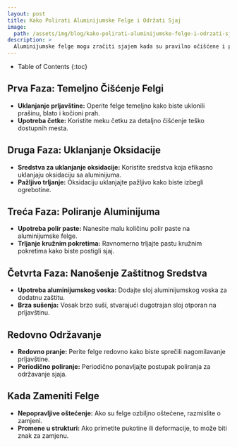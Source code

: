 ```yaml
---
layout: post
title: Kako Polirati Aluminijumske Felge i Održati Sjaj
image: 
  path: /assets/img/blog/kako-polirati-aluminijumske-felge-i-odrzati-sjaj_poliranje-auta-ba.png
description: >
  Aluminijumske felge mogu zračiti sjajem kada su pravilno očišćene i polirane. Na PoliranjeAutа.ba otkrijte korake za postizanje blistavih aluminijumskih felgi i očuvanje njihovog atraktivnog izgleda.
---
```



- Table of Contents
{:toc}


## Prva Faza: Temeljno Čišćenje Felgi

- **Uklanjanje prljavštine:** Operite felge temeljno kako biste uklonili prašinu, blato i kočioni prah.
- **Upotreba četke:** Koristite meku četku za detaljno čišćenje teško dostupnih mesta.

## Druga Faza: Uklanjanje Oksidacije

- **Sredstva za uklanjanje oksidacije:** Koristite sredstva koja efikasno uklanjaju oksidaciju sa aluminijuma.
- **Pažljivo trljanje:** Oksidaciju uklanjajte pažljivo kako biste izbegli ogrebotine.

## Treća Faza: Poliranje Aluminijuma

- **Upotreba polir paste:** Nanesite malu količinu polir paste na aluminijumske felge.
- **Trljanje kružnim pokretima:** Ravnomerno trljajte pastu kružnim pokretima kako biste postigli sjaj.

## Četvrta Faza: Nanošenje Zaštitnog Sredstva

- **Upotreba aluminijumskog voska:** Dodajte sloj aluminijumskog voska za dodatnu zaštitu.
- **Brza sušenja:** Vosak brzo suši, stvarajući dugotrajan sloj otporan na prljavštinu.

## Redovno Održavanje

- **Redovno pranje:** Perite felge redovno kako biste sprečili nagomilavanje prljavštine.
- **Periodično poliranje:** Periodično ponavljajte postupak poliranja za održavanje sjaja.

## Kada Zameniti Felge

- **Nepopravljive oštećenje:** Ako su felge ozbiljno oštećene, razmislite o zamjeni.
- **Promene u strukturi:** Ako primetite pukotine ili deformacije, to može biti znak za zamjenu.